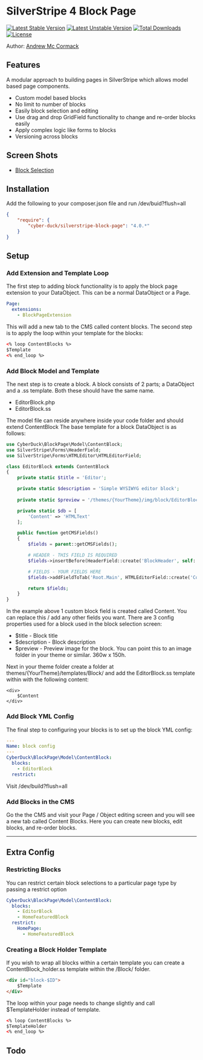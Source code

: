 # SilverStripe 4 Block Page

[![Latest Stable Version](https://poser.pugx.org/cyber-duck/silverstripe-block-page/v/stable)](https://packagist.org/packages/cyber-duck/silverstripe-block-page)
[![Latest Unstable Version](https://poser.pugx.org/cyber-duck/silverstripe-block-page/v/unstable)](https://packagist.org/packages/cyber-duck/silverstripe-block-page)
[![Total Downloads](https://poser.pugx.org/cyber-duck/silverstripe-block-page/downloads)](https://packagist.org/packages/cyber-duck/silverstripe-block-page)
[![License](https://poser.pugx.org/cyber-duck/silverstripe-block-page/license)](https://packagist.org/packages/cyber-duck/silverstripe-block-page)

Author: [Andrew Mc Cormack](https://github.com/Andrew-Mc-Cormack)

## Features

A modular approach to building pages in SilverStripe which allows model based page components.
  - Custom model based blocks
  - No limit to number of blocks
  - Easily block selection and editing
  - Use drag and drop GridField functionality to change and re-order blocks easily
  - Apply complex logic like forms to blocks
  - Versioning across blocks

## Screen Shots

  - [Block Selection](/docs/images/block-selection.jpeg)

## Installation

Add the following to your composer.json file and run /dev/buid?flush=all

```json
{  
    "require": {  
        "cyber-duck/silverstripe-block-page": "4.0.*"
    }
}
```

## Setup

### Add Extension and Template Loop

The first step to adding block functionality is to apply the block page extension to your DataObject. This can be a normal DataObject or a Page.

```yml
Page:
  extensions:
    - BlockPageExtension
```

This will add a new tab to the CMS called content blocks.
The second step is to apply the loop within your template for the blocks:

```html
<% loop ContentBlocks %>
$Template
<% end_loop %>
```

### Add Block Model and Template

The next step is to create a block. A block consists of 2 parts; a DataObject and a .ss template. Both these should have the same name.

  - EditorBlock.php
  - EditorBlock.ss

The model file can reside anywhere inside your code folder and should extend ContentBlock
The base template for a block DataObject is as follows:

```php
use CyberDuck\BlockPage\Model\ContentBlock;
use SilverStripe\Forms\HeaderField;
use SilverStripe\Forms\HTMLEditor\HTMLEditorField;

class EditorBlock extends ContentBlock
{
    private static $title = 'Editor';

    private static $description = 'Simple WYSIWYG editor block';
    
    private static $preview = '/themes/{YourTheme}/img/block/EditorBlock.png';

    private static $db = [
        'Content' => 'HTMLText'
    ];

    public function getCMSFields()
    {
        $fields = parent::getCMSFields();

        # HEADER - THIS FIELD IS REQUIRED
        $fields->insertBefore(HeaderField::create('BlockHeader', self::$title), 'Title')

        # FIELDS - YOUR FIELDS HERE
        $fields->addFieldToTab('Root.Main', HTMLEditorField::create('Content')); // example field

        return $fields;
    }
}
```

In the example above 1 custom block field is created called Content. You can replace this / add any other fields you want.
There are 3 config properties used for a block used in the block selection screen:

  - $title - Block title
  - $description - Block description
  - $preview - Preview image for the block. You can point this to an image folder in your theme or similar. 360w x 150h.

Next in your theme folder create a folder at themes/{YourTheme}/templates/Block/ and add the EditorBlock.ss template within with the following content:

```
<div>
    $Content
</div>
```

### Add Block YML Config

The final step to configuring your blocks is to set up the block YML config:

```yml
---
Name: block config
---
CyberDuck\BlockPage\Model\ContentBlock:
  blocks:
    - EditorBlock
  restrict:
```

Visit /dev/build?flush=all

### Add Blocks in the CMS

Go the the CMS and visit your Page / Object editing screen and you will see a new tab called Content Blocks.
Here you can create new blocks, edit blocks, and re-order blocks.

***

## Extra Config

### Restricting Blocks

You can restrict certain block selections to a particular page type by passing a restrict option

```yml
CyberDuck\BlockPage\Model\ContentBlock:
  blocks:
    - EditorBlock
    - HomeFeaturedBlock
  restrict:
    HomePage:
      - HomeFeaturedBlock
```

### Creating a Block Holder Template

If you wish to wrap all blocks within a certain template you can create a ContentBlock_holder.ss template within the /Block/ folder.

```html
<div id="block-$ID">
    $Template
</div>
```

The loop within your page needs to change slightly and call $TemplateHolder instead of template.

```html
<% loop ContentBlocks %>
$TemplateHolder
<% end_loop %>
```

## Todo